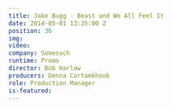 ```yaml
---
title: Jake Bugg - Beast and We All Feel It
date: 2014-05-01 13:35:00 Z
position: 36
img: 
video: 
company: Somesuch
runtime: Promo
director: Bob Harlow
producers: Denna Cartamkhoob
role: Production Manager
is-featured: 
---
```


